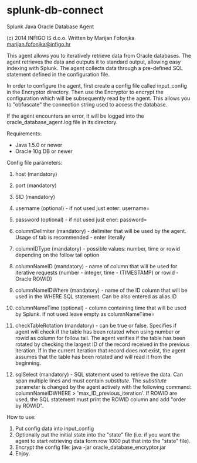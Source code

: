 splunk-db-connect
=================

Splunk Java Oracle Database Agent

(c) 2014 INFIGO IS d.o.o.
Written by Marijan Fofonjka <marijan.fofonjka@infigo.hr>

This agent allows you to iteratively retrieve data from Oracle databases. The agent retrieves the data and outputs it to standard output, allowing easy indexing with Splunk.
The agent collects data through a pre-defined SQL statement defined in the configuration file.

In order to configure the agent, first create a config file called input_config in the Encryptor directory. Then use the Encryptor to encrypt the configuration which will be subsequently read by the agent. This allows you to "obfuscate" the connection string used to access the database.

If the agent encounters an error, it will be logged into the oracle_database_agent.log file in its directory.

Requirements:
- Java 1.5.0 or newer
- Oracle 10g DB or newer

Config file parameters:

1. host (mandatory)

2. port (mandatory)

3. SID (mandatory)

4. username (optional) - if not used just enter: username=

5. password (optional) - if not used just ener: password=

6. columnDelimiter (mandatory) - delimiter that will be used by the agent. Usage of tab is recommended - enter literally

7. columnIDType (mandatory) - possible values: number, time or rowid depending on the follow tail option

8. columnNameID (mandatory) - name of column that will be used for iterative requests (number - integer, time - (TIMESTAMP) or rowid - Oracle ROWID)

9. columnNameIDWhere (mandatory) - name of the ID column that will be used in the WHERE SQL statement. Can be also entered as alias.ID

10. columnNameTime (optional) - column containing time that will be used by Splunk. If not used leave empty as columnNameTime=

11. checkTableRotation (mandatory) - can be true or false. Specifies if agent will check if the table has been rotated when using number or rowid as column for follow tail. The agent verifies if the table has been rotated by checking the largest ID of the record received in the previous iteration. If in the current iteration that record does not exist, the agent assumes that the table has been rotated and will read it from the beginning.

12. sqlSelect (mandatory) - SQL statement used to retrieve the data. Can span multiple lines and must contain $substitute$. The $substitute$ parameter is changed by the agent actively with the following command: columnNameIDWHERE > 'max_ID_previous_iteration'. If ROWID are used, the SQL statement must print the ROWID column and add "order by ROWID".


How to use:

1) Put config data into input_config
2) Optionally put the initial state into the "state" file (i.e. if you want the agent to start retrieving data form row 1000 put that into the "state" file).
3) Encrypt the config file: java -jar oracle_database_encryptor.jar
4) Enjoy.
